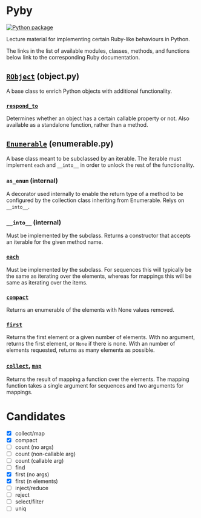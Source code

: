 # Pyby

[![Python package](https://github.com/DevL/pyby/actions/workflows/python-package.yml/badge.svg)](https://github.com/DevL/pyby/actions/workflows/python-package.yml)

Lecture material for implementing certain Ruby-like behaviours in Python.

The links in the list of available modules, classes, methods, and functions below link to the corresponding Ruby documentation.

## [`RObject`](https://ruby-doc.org/core-3.1.1/Object.html) (object.py)

A base class to enrich Python objects with additional functionality.

### [`respond_to`](https://ruby-doc.org/core-3.1.1/Object.html#method-i-respond_to-3F)

Determines whether an object has a certain callable property or not.
Also available as a standalone function, rather than a method.

## [`Enumerable`](https://ruby-doc.org/core-3.1.1/Enumerable.html) (enumerable.py)

A base class meant to be subclassed by an iterable.
The iterable must implement `each` and `__into__` in order to unlock the rest of the functionality.

### `as_enum` (internal)

A decorator used internally to enable the return type of a method to be configured by the
collection class inheriting from Enumerable. Relys on `__into__`.

### `__into__` (internal)

Must be implemented by the subclass.
Returns a constructor that accepts an iterable for the given method name.

### [`each`](https://ruby-doc.org/core-3.1.1/Enumerable.html#module-Enumerable-label-Enumerable+in+Ruby+Core+Classes)

Must be implemented by the subclass.
For sequences this will typically be the same as iterating over the elements,
whereas for mappings this will be same as iterating over the items.

### [`compact`](https://ruby-doc.org/core-3.1.1/Enumerable.html#method-i-compact)

Returns an enumerable of the elements with None values removed.

### [`first`](https://ruby-doc.org/core-3.1.1/Enumerable.html#method-i-first)

Returns the first element or a given number of elements.
With no argument, returns the first element, or `None` if there is none.
With an number of elements requested, returns as many elements as possible.

### [`collect`](https://ruby-doc.org/core-3.1.1/Enumerable.html#method-i-collect), [`map`](https://ruby-doc.org/core-3.1.1/Enumerable.html#method-i-map)

Returns the result of mapping a function over the elements.
The mapping function takes a single argument for sequences and two arguments for mappings.

# Candidates

- [x] collect/map
- [x] compact
- [ ] count (no args)
- [ ] count (non-callable arg)
- [ ] count (callable arg)
- [ ] find
- [x] first (no args)
- [x] first (n elements)
- [ ] inject/reduce
- [ ] reject
- [ ] select/filter
- [ ] uniq
